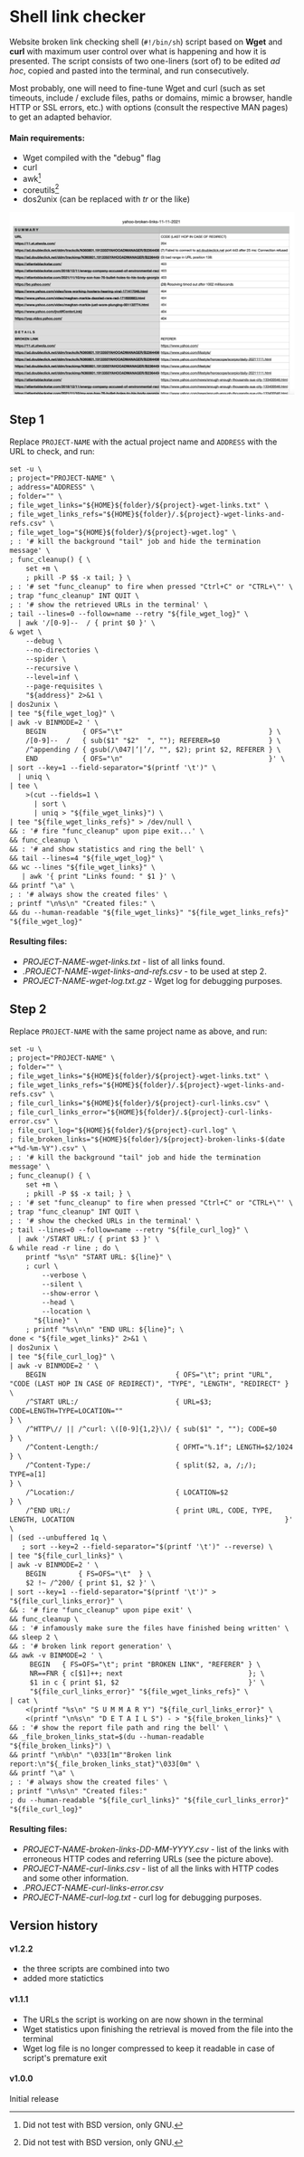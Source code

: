 # Shell link checker
Website broken link checking shell (`#!/bin/sh`) script based on **Wget** and **curl** with maximum user control over what is happening and how it is presented. The script consists of two one-liners (sort of) to be edited _ad hoc_, copied and pasted into the terminal, and run consecutively.

Most probably, one will need to fine-tune Wget and curl (such as set timeouts, include / exclude files, paths or domains, mimic a browser, handle HTTP or SSL errors, etc.) with options (consult the respective MAN pages) to get an adapted behavior.

#### Main requirements:
- Wget compiled with the "debug" flag
- curl
- awk[^1]
- coreutils[^1]
- dos2unix (can be replaced with _tr_ or the like)

[^1]: Did not test with BSD version, only GNU.

![Screenshot](/broken-links.jpg)

## Step 1
Replace `PROJECT-NAME` with the actual project name and `ADDRESS` with the URL to check, and run:

```Shell
set -u \
; project="PROJECT-NAME" \
; address="ADDRESS" \
; folder="" \
; file_wget_links="${HOME}${folder}/${project}-wget-links.txt" \
; file_wget_links_refs="${HOME}${folder}/.${project}-wget-links-and-refs.csv" \
; file_wget_log="${HOME}${folder}/${project}-wget.log" \
; : '# kill the background "tail" job and hide the termination message' \
; func_cleanup() { \
    set +m \
    ; pkill -P $$ -x tail; } \
; : '# set "func_cleanup" to fire when pressed "Ctrl+C" or "CTRL+\"' \
; trap "func_cleanup" INT QUIT \
; : '# show the retrieved URLs in the terminal' \
; tail --lines=0 --follow=name --retry "${file_wget_log}" \
  | awk '/[0-9]--  / { print $0 }' \
& wget \
    --debug \
    --no-directories \
    --spider \
    --recursive \
    --level=inf \
    --page-requisites \
    "${address}" 2>&1 \
| dos2unix \
| tee "${file_wget_log}" \
| awk -v BINMODE=2 ' \
    BEGIN         { OFS="\t"                                    } \
    /[0-9]--  /   { sub($1" "$2"  ", ""); REFERER=$0            } \
    /^appending / { gsub(/\047|‘|’/, "", $2); print $2, REFERER } \
    END           { OFS="\n"                                    }' \
| sort --key=1 --field-separator="$(printf '\t')" \
  | uniq \
| tee \
    >(cut --fields=1 \
      | sort \
      | uniq > "${file_wget_links}") \
| tee "${file_wget_links_refs}" > /dev/null \
&& : '# fire "func_cleanup" upon pipe exit...' \
&& func_cleanup \
&& : '# and show statistics and ring the bell' \
&& tail --lines=4 "${file_wget_log}" \
&& wc --lines "${file_wget_links}" \
   | awk '{ print "Links found: " $1 }' \
&& printf "\a" \
; : '# always show the created files' \
; printf "\n%s\n" "Created files:" \
&& du --human-readable "${file_wget_links}" "${file_wget_links_refs}" "${file_wget_log}"
```

#### Resulting files:
- _PROJECT-NAME-wget-links.txt_ - list of all links found.
- _.PROJECT-NAME-wget-links-and-refs.csv_ - to be used at step 2.
- _PROJECT-NAME-wget-log.txt.gz_ - Wget log for debugging purposes.





## Step 2
Replace `PROJECT-NAME` with the same project name as above, and run:

```Shell
set -u \
; project="PROJECT-NAME" \
; folder="" \
; file_wget_links="${HOME}${folder}/${project}-wget-links.txt" \
; file_wget_links_refs="${HOME}${folder}/.${project}-wget-links-and-refs.csv" \
; file_curl_links="${HOME}${folder}/${project}-curl-links.csv" \
; file_curl_links_error="${HOME}${folder}/.${project}-curl-links-error.csv" \
; file_curl_log="${HOME}${folder}/${project}-curl.log" \
; file_broken_links="${HOME}${folder}/${project}-broken-links-$(date +"%d-%m-%Y").csv" \
; : '# kill the background "tail" job and hide the termination message' \
; func_cleanup() { \
    set +m \
    ; pkill -P $$ -x tail; } \
; : '# set "func_cleanup" to fire when pressed "Ctrl+C" or "CTRL+\"' \
; trap "func_cleanup" INT QUIT \
; : '# show the checked URLs in the terminal' \
; tail --lines=0 --follow=name --retry "${file_curl_log}" \
  | awk '/START URL:/ { print $3 }' \
& while read -r line ; do \
    printf "%s\n" "START URL: ${line}" \
    ; curl \
        --verbose \
        --silent \
        --show-error \
        --head \
        --location \
      "${line}" \
    ; printf "%s\n\n" "END URL: ${line}"; \
done < "${file_wget_links}" 2>&1 \
| dos2unix \
| tee "${file_curl_log}" \
| awk -v BINMODE=2 ' \
    BEGIN                                { OFS="\t"; print "URL", "CODE (LAST HOP IN CASE OF REDIRECT)", "TYPE", "LENGTH", "REDIRECT" } \
    /^START URL:/                        { URL=$3; CODE=LENGTH=TYPE=LOCATION=""                                                       } \
    /^HTTP\// || /^curl: \([0-9]{1,2}\)/ { sub($1" ", ""); CODE=$0                                                                    } \
    /^Content-Length:/                   { OFMT="%.1f"; LENGTH=$2/1024                                                                } \
    /^Content-Type:/                     { split($2, a, /;/); TYPE=a[1]                                                               } \
    /^Location:/                         { LOCATION=$2                                                                                } \
    /^END URL:/                          { print URL, CODE, TYPE, LENGTH, LOCATION                                                    }' \
| (sed --unbuffered 1q \
   ; sort --key=2 --field-separator="$(printf '\t')" --reverse) \
| tee "${file_curl_links}" \
| awk -v BINMODE=2 ' \
    BEGIN        { FS=OFS="\t"  } \
    $2 !~ /^200/ { print $1, $2 }' \
| sort --key=1 --field-separator="$(printf '\t')" > "${file_curl_links_error}" \
&& : '# fire "func_cleanup" upon pipe exit' \
&& func_cleanup \
&& : '# infamously make sure the files have finished being written' \
&& sleep 2 \
&& : '# broken link report generation' \
&& awk -v BINMODE=2 ' \
     BEGIN   { FS=OFS="\t"; print "BROKEN LINK", "REFERER" } \
     NR==FNR { c[$1]++; next                               }; \
     $1 in c { print $1, $2                                }' \
     "${file_curl_links_error}" "${file_wget_links_refs}" \
| cat \
    <(printf "%s\n" "S U M M A R Y") "${file_curl_links_error}" \
    <(printf "\n%s\n" "D E T A I L S") - > "${file_broken_links}" \
&& : '# show the report file path and ring the bell' \
&& _file_broken_links_stat=$(du --human-readable "${file_broken_links}") \
&& printf "\n%b\n" "\033[1m""Broken link report:\n"${_file_broken_links_stat}"\033[0m" \
&& printf "\a" \
; : '# always show the created files' \
; printf "\n%s\n" "Created files:"
; du --human-readable "${file_curl_links}" "${file_curl_links_error}" "${file_curl_log}"
```

#### Resulting files:
- _PROJECT-NAME-broken-links-DD-MM-YYYY.csv_ - list of the links with erroneous HTTP codes and referring URLs (see the picture above).
- _PROJECT-NAME-curl-links.csv_ - list of all the links with HTTP codes and some other information.
- _.PROJECT-NAME-curl-links-error.csv_
- _PROJECT-NAME-curl-log.txt_ - curl log for debugging purposes.






## Version history
#### v1.2.2
- the three scripts are combined into two
- added more statictics

#### v1.1.1
- The URLs the script is working on are now shown in the terminal
- Wget statistics upon finishing the retrieval is moved from the file into the terminal
- Wget log file is no longer compressed to keep it readable in case of script's premature exit

#### v1.0.0
Initial release
